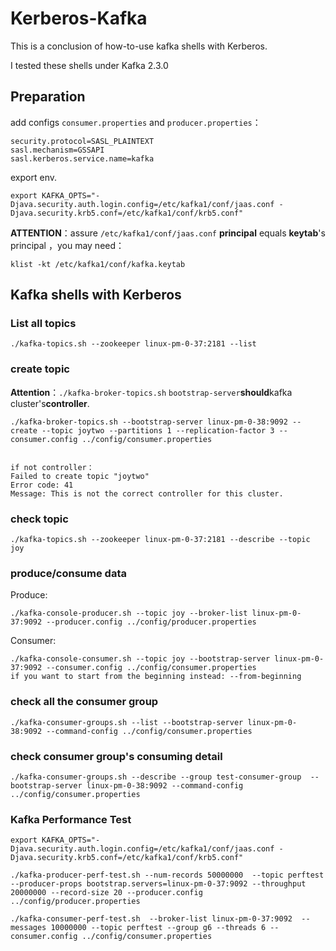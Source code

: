 # Kerberos-Kafka

This is a conclusion of how-to-use kafka shells with Kerberos.

I tested these shells under Kafka 2.3.0

## Preparation


add configs  ```consumer.properties``` and ```producer.properties```：

```shell
security.protocol=SASL_PLAINTEXT
sasl.mechanism=GSSAPI
sasl.kerberos.service.name=kafka
```

export env.

```shell
export KAFKA_OPTS="-Djava.security.auth.login.config=/etc/kafka1/conf/jaas.conf -Djava.security.krb5.conf=/etc/kafka1/conf/krb5.conf"
```

**ATTENTION**：assure ```/etc/kafka1/conf/jaas.conf``` **principal** equals **keytab**'s principal ，you may need：

```shell
klist -kt /etc/kafka1/conf/kafka.keytab
```

## Kafka shells with Kerberos

### List all topics

```shell
./kafka-topics.sh --zookeeper linux-pm-0-37:2181 --list
```

###  create topic

**Attention**：```./kafka-broker-topics.sh``` ```bootstrap-server```**should**kafka cluster's**controller**.

```shell
./kafka-broker-topics.sh --bootstrap-server linux-pm-0-38:9092 --create --topic joytwo --partitions 1 --replication-factor 3 --consumer.config ../config/consumer.properties


if not controller：
Failed to create topic "joytwo"
Error code: 41
Message: This is not the correct controller for this cluster.
```

### check topic

```shell
./kafka-topics.sh --zookeeper linux-pm-0-37:2181 --describe --topic joy
```

### produce/consume data

Produce:

```shell
./kafka-console-producer.sh --topic joy --broker-list linux-pm-0-37:9092 --producer.config ../config/producer.properties
```

Consumer:

```shell
./kafka-console-consumer.sh --topic joy --bootstrap-server linux-pm-0-37:9092 --consumer.config ../config/consumer.properties
if you want to start from the beginning instead: --from-beginning
```

### check all the consumer group

```shell
./kafka-consumer-groups.sh --list --bootstrap-server linux-pm-0-38:9092 --command-config ../config/consumer.properties
```

### check consumer group's consuming detail

```shell
./kafka-consumer-groups.sh --describe --group test-consumer-group  --bootstrap-server linux-pm-0-38:9092 --command-config ../config/consumer.properties
```

### Kafka Performance Test

```shell
export KAFKA_OPTS="-Djava.security.auth.login.config=/etc/kafka1/conf/jaas.conf -Djava.security.krb5.conf=/etc/kafka1/conf/krb5.conf"

./kafka-producer-perf-test.sh --num-records 50000000  --topic perftest --producer-props bootstrap.servers=linux-pm-0-37:9092 --throughput 20000000 --record-size 20 --producer.config ../config/producer.properties

./kafka-consumer-perf-test.sh  --broker-list linux-pm-0-37:9092  --messages 10000000 --topic perftest --group g6 --threads 6 --consumer.config ../config/consumer.properties
```